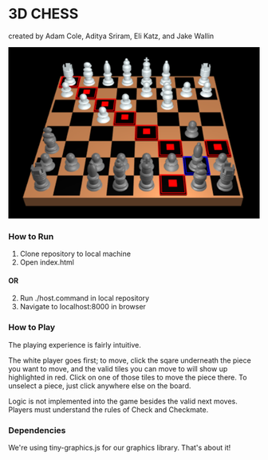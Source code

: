 # 3D CHESS

created by Adam Cole, Aditya Sriram, Eli Katz, and Jake Wallin

![](assets/next_moves.PNG)

### How to Run ###
1. Clone repository to local machine
2. Open index.html
#### OR ####
2. Run ./host.command in local repository
3. Navigate to localhost:8000 in browser


### How to Play ###

The playing experience is fairly intuitive.

The white player goes first; to move, click the sqare underneath the piece you want to move, and the valid tiles you can
move to will show up highlighted in red.  Click on one of those tiles to move the piece there. To unselect a piece, just click
anywhere else on the board.

Logic is not implemented into the game besides the valid next moves.  Players must understand the rules of Check and Checkmate.


### Dependencies ###

We're using tiny-graphics.js for our graphics library.  That's about it!
